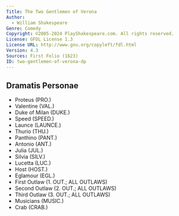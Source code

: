 ```yaml
---
Title: The Two Gentlemen of Verona
Author: 
  - William Shakespeare
Genre: Comedy
Copyright: ©2005-2024 PlayShakespeare.com. All rights reserved.
License: GFDL License 1.3
License URL: http://www.gnu.org/copyleft/fdl.html
Version: 4.3
Sources: First Folio (1623)
ID: two-gentlemen-of-verona-dp
---
```


## Dramatis Personae


- Proteus (PRO.)
- Valentine (VAL.)
- Duke of Milan (DUKE.)
- Speed (SPEED.)
- Launce (LAUNCE.)
- Thurio (THU.)
- Panthino (PANT.)
- Antonio (ANT.)
- Julia (JUL.)
- Silvia (SILV.)
- Lucetta (LUC.)
- Host (HOST.)
- Eglamour (EGL.)
- First Outlaw (1. OUT.; ALL OUTLAWS)
- Second Outlaw (2. OUT.; ALL OUTLAWS)
- Third Outlaw (3. OUT.; ALL OUTLAWS)
- Musicians (MUSIC.)
- Crab (CRAB.)
